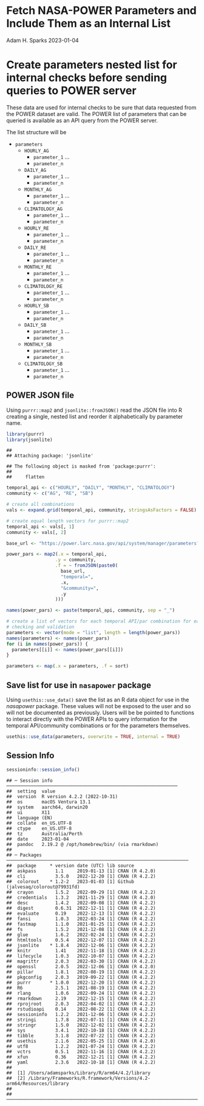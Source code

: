 Fetch NASA-POWER Parameters and Include Them as an Internal List
================
Adam H. Sparks
2023-01-04

# Create parameters nested list for internal checks before sending queries to POWER server

These data are used for internal checks to be sure that data requested
from the POWER dataset are valid. The POWER list of parameters that can
be queried is available as an API query from the POWER server.

The list structure will be

- `parameters`
  - `HOURLY_AG`
    - `parameter_1` …
    - `parameter_n`
  - `DAILY_AG`
    - `parameter_1` …
    - `parameter_n`
  - `MONTHLY_AG`
    - `parameter_1` …
    - `parameter_n`
  - `CLIMATOLOGY_AG`
    - `parameter_1` …
    - `parameter_n`
  - `HOURLY_RE`
    - `parameter_1` …
    - `parameter_n`
  - `DAILY_RE`
    - `parameter_1` …
    - `parameter_n`
  - `MONTHLY_RE`
    - `parameter_1` …
    - `parameter_n`
  - `CLIMATOLOGY_RE`
    - `parameter_1` …
    - `parameter_n`
  - `HOURLY_SB`
    - `parameter_1` …
    - `parameter_n`
  - `DAILY_SB`
    - `parameter_1` …
    - `parameter_n`
  - `MONTHLY_SB`
    - `parameter_1` …
    - `parameter_n`
  - `CLIMATOLOGY_SB`
    - `parameter_1` …
    - `parameter_n`

## POWER JSON file

Using `purrr::map2` and `jsonlite::fromJSON()` read the JSON file into R
creating a single, nested list and reorder it alphabetically by
parameter name.

``` r
library(purrr)
library(jsonlite)
```

    ## 
    ## Attaching package: 'jsonlite'

    ## The following object is masked from 'package:purrr':
    ## 
    ##     flatten

``` r
temporal_api <- c("HOURLY", "DAILY", "MONTHLY", "CLIMATOLOGY")
community <- c("AG", "RE", "SB")

# create all combinations
vals <- expand.grid(temporal_api, community, stringsAsFactors = FALSE)

# create equal length vectors for purrr::map2
temporal_api <- vals[, 1]
community <- vals[, 2]

base_url <- "https://power.larc.nasa.gov/api/system/manager/parameters?"

power_pars <- map2(.x = temporal_api,
                  .y = community,
                  .f = ~ fromJSON(paste0(
                    base_url,
                    "temporal=",
                    .x,
                    "&community=",
                    .y
                  )))

names(power_pars) <- paste(temporal_api, community, sep = "_")

# create a list of vectors for each temporal API/par combination for easier
# checking and validation
parameters <- vector(mode = "list", length = length(power_pars))
names(parameters) <- names(power_pars)
for (i in names(power_pars)) {
  parameters[[i]] <- names(power_pars[[i]])
}

parameters <- map(.x = parameters, .f = sort)
```

## Save list for use in `nasapower` package

Using `usethis::use_data()` save the list as an R data object for use in
the *nasapower* package. These values will not be exposed to the user
and so will not be documented as previously. Users will be be pointed to
functions to interact directly with the POWER APIs to query information
for the temporal API/community combinations or for the parameters
themselves.

``` r
usethis::use_data(parameters, overwrite = TRUE, internal = TRUE)
```

## Session Info

``` r
sessioninfo::session_info()
```

    ## ─ Session info ───────────────────────────────────────────────────────────────
    ##  setting  value
    ##  version  R version 4.2.2 (2022-10-31)
    ##  os       macOS Ventura 13.1
    ##  system   aarch64, darwin20
    ##  ui       X11
    ##  language (EN)
    ##  collate  en_US.UTF-8
    ##  ctype    en_US.UTF-8
    ##  tz       Australia/Perth
    ##  date     2023-01-04
    ##  pandoc   2.19.2 @ /opt/homebrew/bin/ (via rmarkdown)
    ## 
    ## ─ Packages ───────────────────────────────────────────────────────────────────
    ##  package     * version date (UTC) lib source
    ##  askpass       1.1     2019-01-13 [1] CRAN (R 4.2.0)
    ##  cli           3.5.0   2022-12-20 [1] CRAN (R 4.2.2)
    ##  colorout    * 1.2-2   2023-01-03 [1] Github (jalvesaq/colorout@79931fd)
    ##  crayon        1.5.2   2022-09-29 [1] CRAN (R 4.2.2)
    ##  credentials   1.3.2   2021-11-29 [1] CRAN (R 4.2.0)
    ##  desc          1.4.2   2022-09-08 [1] CRAN (R 4.2.2)
    ##  digest        0.6.31  2022-12-11 [1] CRAN (R 4.2.2)
    ##  evaluate      0.19    2022-12-13 [1] CRAN (R 4.2.2)
    ##  fansi         1.0.3   2022-03-24 [1] CRAN (R 4.2.2)
    ##  fastmap       1.1.0   2021-01-25 [1] CRAN (R 4.2.2)
    ##  fs            1.5.2   2021-12-08 [1] CRAN (R 4.2.2)
    ##  glue          1.6.2   2022-02-24 [1] CRAN (R 4.2.2)
    ##  htmltools     0.5.4   2022-12-07 [1] CRAN (R 4.2.2)
    ##  jsonlite    * 1.8.4   2022-12-06 [1] CRAN (R 4.2.2)
    ##  knitr         1.41    2022-11-18 [1] CRAN (R 4.2.2)
    ##  lifecycle     1.0.3   2022-10-07 [1] CRAN (R 4.2.2)
    ##  magrittr      2.0.3   2022-03-30 [1] CRAN (R 4.2.2)
    ##  openssl       2.0.5   2022-12-06 [1] CRAN (R 4.2.0)
    ##  pillar        1.8.1   2022-08-19 [1] CRAN (R 4.2.2)
    ##  pkgconfig     2.0.3   2019-09-22 [1] CRAN (R 4.2.2)
    ##  purrr       * 1.0.0   2022-12-20 [1] CRAN (R 4.2.2)
    ##  R6            2.5.1   2021-08-19 [1] CRAN (R 4.2.2)
    ##  rlang         1.0.6   2022-09-24 [1] CRAN (R 4.2.2)
    ##  rmarkdown     2.19    2022-12-15 [1] CRAN (R 4.2.2)
    ##  rprojroot     2.0.3   2022-04-02 [1] CRAN (R 4.2.2)
    ##  rstudioapi    0.14    2022-08-22 [1] CRAN (R 4.2.2)
    ##  sessioninfo   1.2.2   2021-12-06 [1] CRAN (R 4.2.2)
    ##  stringi       1.7.8   2022-07-11 [1] CRAN (R 4.2.2)
    ##  stringr       1.5.0   2022-12-02 [1] CRAN (R 4.2.2)
    ##  sys           3.4.1   2022-10-18 [1] CRAN (R 4.2.2)
    ##  tibble        3.1.8   2022-07-22 [1] CRAN (R 4.2.2)
    ##  usethis       2.1.6   2022-05-25 [1] CRAN (R 4.2.0)
    ##  utf8          1.2.2   2021-07-24 [1] CRAN (R 4.2.2)
    ##  vctrs         0.5.1   2022-11-16 [1] CRAN (R 4.2.2)
    ##  xfun          0.36    2022-12-21 [1] CRAN (R 4.2.2)
    ##  yaml          2.3.6   2022-10-18 [1] CRAN (R 4.2.2)
    ## 
    ##  [1] /Users/adamsparks/Library/R/arm64/4.2/library
    ##  [2] /Library/Frameworks/R.framework/Versions/4.2-arm64/Resources/library
    ## 
    ## ──────────────────────────────────────────────────────────────────────────────
